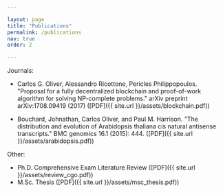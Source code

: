 ```yaml
---

layout: page
title: "Publications"
permalink: /publications
nav: true
order: 2

---
```


Journals:

* Carlos G. Oliver, Alessandro Ricottone, Pericles Philippopoulos. "Proposal for a fully decentralized blockchain and proof-of-work algorithm for solving NP-complete problems." arXiv preprint	arXiv:1708.09419 (2017) ([PDF]({{ site.url    }}/assets/blockchain.pdf))

* Bouchard, Johnathan, Carlos Oliver, and Paul M. Harrison. "The distribution and evolution of Arabidopsis thaliana cis natural antisense transcripts." BMC genomics 16.1 (2015): 444. ([PDF]({{ site.url    }}/assets/arabidopsis.pdf))

Other:

* Ph.D. Comprehensive Exam Literature Review ([PDF]({{ site.url  }}/assets/review_cgo.pdf))
* M.Sc. Thesis ([PDF]({{ site.url   }}/assets/msc_thesis.pdf))
